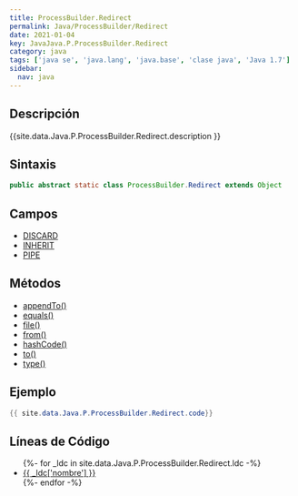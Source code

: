```yaml
---
title: ProcessBuilder.Redirect
permalink: Java/ProcessBuilder/Redirect
date: 2021-01-04
key: JavaJava.P.ProcessBuilder.Redirect
category: java
tags: ['java se', 'java.lang', 'java.base', 'clase java', 'Java 1.7']
sidebar: 
  nav: java
---
```


## Descripción
{{site.data.Java.P.ProcessBuilder.Redirect.description }}

## Sintaxis
~~~java
public abstract static class ProcessBuilder.Redirect extends Object
~~~

## Campos
* [DISCARD](/Java/ProcessBuilder/Redirect/DISCARD)
* [INHERIT](/Java/ProcessBuilder/Redirect/INHERIT)
* [PIPE](/Java/ProcessBuilder/Redirect/PIPE)

## Métodos
* [appendTo()](/Java/ProcessBuilder/Redirect/appendTo)
* [equals()](/Java/ProcessBuilder/Redirect/equals)
* [file()](/Java/ProcessBuilder/Redirect/file)
* [from()](/Java/ProcessBuilder/Redirect/from)
* [hashCode()](/Java/ProcessBuilder/Redirect/hashCode)
* [to()](/Java/ProcessBuilder/Redirect/to)
* [type()](/Java/ProcessBuilder/Redirect/type)

## Ejemplo
~~~java
{{ site.data.Java.P.ProcessBuilder.Redirect.code}}
~~~

## Líneas de Código
<ul>
{%- for _ldc in site.data.Java.P.ProcessBuilder.Redirect.ldc -%}
   <li>
       <a href="{{_ldc['url'] }}">{{ _ldc['nombre'] }}</a>
   </li>
{%- endfor -%}
</ul>
